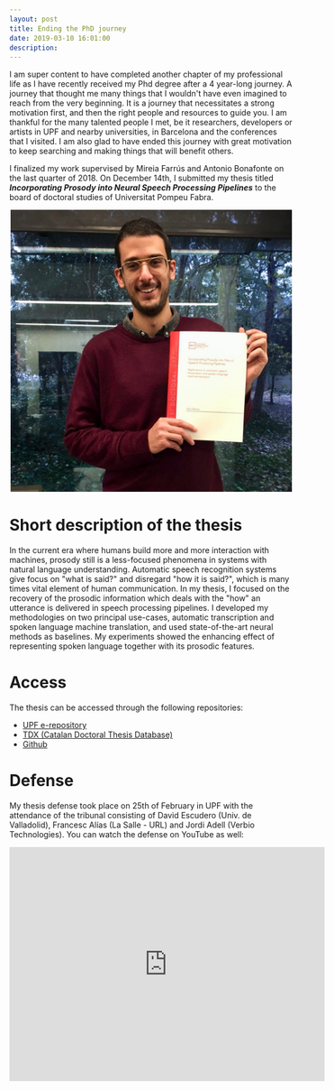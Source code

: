 ```yaml
---
layout: post
title: Ending the PhD journey
date: 2019-03-10 16:01:00
description: 
---
```

I am super content to have completed another chapter of my professional life as I have recently received my Phd degree after a 4 year-long journey. A journey that thought me many things that I wouldn't have even imagined to reach from the very beginning. It is a journey that necessitates a strong motivation first, and then the right people and resources to guide you. I am thankful for the many talented people I met, be it researchers, developers or artists in UPF and nearby universities, in Barcelona and the conferences that I visited. I am also glad to have ended this journey with great motivation to keep searching and making things that will benefit others. 

I finalized my work supervised by Mireia Farrús and Antonio Bonafonte on the last quarter of 2018. On December 14th, I submitted my thesis titled **_Incorporating Prosody into Neural Speech Processing Pipelines_** to the board of doctoral studies of Universitat Pompeu Fabra. 

<p align="center"><img src="/img/tesi_deposit.jpg" alt="Alp Öktem's thesis submission" width="500"></p>

# Short description of the thesis

In the current era where humans build more and more interaction with machines, prosody still is a less-focused phenomena in systems with natural language understanding. Automatic speech recognition systems give focus on "what is said?" and disregard "how it is said?", which is many times vital element of human communication. In my thesis, I focused on the recovery of the prosodic information which deals with the "how" an utterance is delivered in speech processing pipelines. I developed my methodologies on two principal use-cases, automatic transcription and spoken language machine translation, and used state-of-the-art neural methods as baselines. My experiments showed the enhancing effect of representing spoken language together with its prosodic features. 

# Access

The thesis can be accessed through the following repositories: 

- [UPF e-repository](https://repositori.upf.edu/handle/10230/36835 "Alp Öktem's PhD Thesis on UPF e-repository (soon)")
- [TDX (Catalan Doctoral Thesis Database)](https://www.tdx.cat/handle/10803/666222 "Alp Öktem's PhD Thesis on TDX")
- [Github](https://github.com/alpoktem/PhDThesis/blob/master/PhD_Thesis_toprint.pdf "Alp Öktem's PhD Thesis on Github")

# Defense

My thesis defense took place on 25th of February in UPF with the attendance of the tribunal consisting of David Escudero (Univ. de Valladolid), Francesc Alías (La Salle - URL) and Jordi Adell (Verbio Technologies). You can watch the defense on YouTube as well: 

<p align="center"><iframe width="560" height="415" src="https://www.youtube.com/embed/h_0ky8U7TmM" frameborder="0" allow="accelerometer; autoplay; encrypted-media; gyroscope; picture-in-picture" allowfullscreen></iframe></p>


